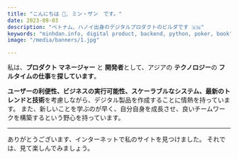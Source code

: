 ```yaml
---
title: "こんにちは 👋, ミン・ザン　です。"
date: 2023-09-03
description: "ベトナム、ハノイ出身のデジタルプロダクトのビルダです 🇻🇳"
keywords: "minhdan.info, digital product, backend, python, poker, book"
image: "/media/banners/1.jpg"

---
```


私は、**プロダクト マネージャー** と **開発者**として、アジアの **テクノロジー**の **フルタイムの仕事**を**探しています**。

**ユーザーの利便性、ビジネスの実行可能性、スケーラブルなシステム、最新のトレンドと技術**を考慮しながら、デジタル製品を作成することに情熱を持っています。 また、新しいことを学ぶのが早く、自分自身を成長させ、良いチームワークを構築するという野心を持っています。

---

ありがとうございます、インターネットで私のサイトを見つけました。 それでは、見て楽しんでみましょう。
